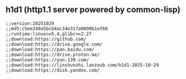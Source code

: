 ## h1d1 (http1.1 server powered by common-lisp)

```common-lisp
;;version:20251029
;;md5:c5ee249a5bcb4ac34e317a0090b1ef60
;;runtime:linux>=5.4,glibc>=2.27
;;download:https://github.com/
;;download:https://drive.google.com/
;;download:https://pan.baidu.com/
;;download:https://drive.proton.me/
;;download:https://yun.139.com/
;;download:https://linshunzhi.lanzoub.com/h1d1-2025-10-29
;;download:https://disk.yandex.com/

```
